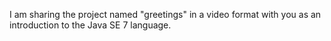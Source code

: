 I am sharing the project named "greetings" in a video format with you as an introduction to the Java SE 7 language. 
